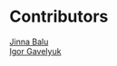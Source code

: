 # Contributors

[Jinna Balu](https://github.com/JinnaBalu)  
[Igor Gavelyuk](https://github.com/igavelyuk)  
